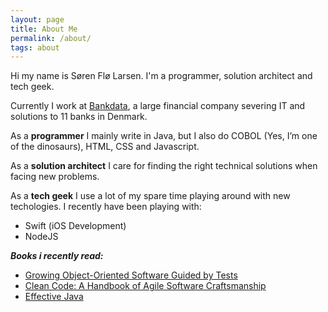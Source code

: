 ```yaml
---
layout: page
title: About Me
permalink: /about/
tags: about
---
```


Hi my name is Søren Flø Larsen. I'm a programmer, solution architect and tech geek.

Currently I work at [Bankdata](http://bankdata.dk/en), a large financial company severing IT and solutions to 11 banks in Denmark.

As a **programmer** I mainly write in Java, but I also do COBOL (Yes, I’m one of the dinosaurs), HTML, CSS and Javascript.

As a **solution architect** I care for finding the right technical solutions when facing new problems.

As a **tech geek** I use a lot of my spare time playing around with new techologies. I recently have been playing with:

* Swift (iOS Development)
* NodeJS

**_Books i recently read:_**

* [Growing Object-Oriented Software Guided by Tests](http://www.growing-object-oriented-software.com)
* [Clean Code: A Handbook of Agile Software Craftsmanship](http://www.amazon.com/Clean-Code-Handbook-Software-Craftsmanship/dp/0132350882)
* [Effective Java](http://www.amazon.com/Effective-Java-2nd-Joshua-Bloch/dp/0321356683)
